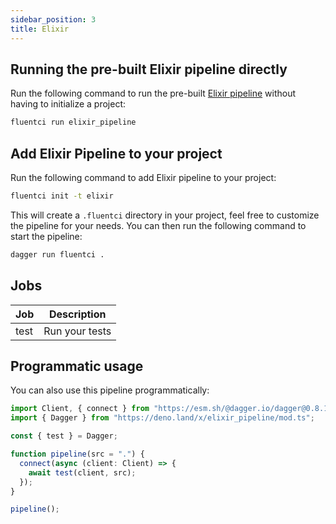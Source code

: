 ```yaml
---
sidebar_position: 3
title: Elixir
---
```


## Running the pre-built Elixir pipeline directly

Run the following command to run the pre-built [Elixir pipeline](https://github.com/fluent-ci-templates/elixir-pipeline) without having to initialize a project:

```bash
fluentci run elixir_pipeline
```

## Add Elixir Pipeline to your project

Run the following command to add Elixir pipeline to your project:

```bash
fluentci init -t elixir
```

This will create a `.fluentci` directory in your project, feel free to customize the pipeline for your needs.
You can then run the following command to start the pipeline:

```bash
dagger run fluentci .
```

## Jobs

| Job   | Description      |
| ----- | ---------------- |
| test  | Run your tests   |

## Programmatic usage

You can also use this pipeline programmatically:

```ts
import Client, { connect } from "https://esm.sh/@dagger.io/dagger@0.8.1";
import { Dagger } from "https://deno.land/x/elixir_pipeline/mod.ts";

const { test } = Dagger;

function pipeline(src = ".") {
  connect(async (client: Client) => {
    await test(client, src);
  });
}

pipeline();
```
